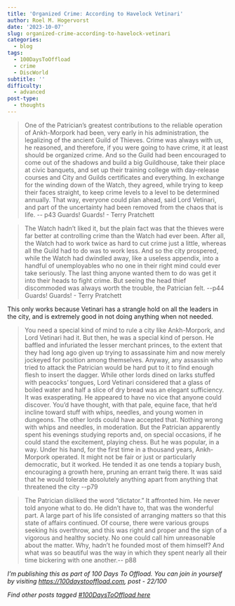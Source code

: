 ```yaml
---
title: 'Organized Crime: According to Havelock Vetinari'
author: Roel M. Hogervorst
date: '2023-10-07'
slug: organized-crime-according-to-havelock-vetinari
categories:
  - blog
tags:
  - 100DaysToOffload
  - crime
  - DiscWorld
subtitle: ''
difficulty:
  - advanced
post-type:
  - thoughts
---
```




> One of the Patrician’s greatest contributions to the reliable operation of Ankh-Morpork had been, very early in his administration, the legalizing of the ancient Guild of Thieves. Crime was always with us, he reasoned, and therefore, if you were going to have crime, it at least should be organized crime. And so the Guild had been encouraged to come out of the shadows and build a big Guildhouse, take their place at civic banquets, and set up their training college with day-release courses and City and Guilds certificates and everything. In exchange for the winding down of the Watch, they agreed, while trying to keep their faces straight, to keep crime levels to a level to be determined annually. That way, everyone could plan ahead, said Lord Vetinari, and part of the uncertainty had been removed from the chaos that is life. -- p43 Guards! Guards! - Terry Pratchett


> The Watch hadn’t liked it, but the plain fact was that the thieves were far better at controlling crime than the Watch had ever been. After all, the Watch had to work twice as hard to cut crime just a little, whereas all the Guild had to do was to work less. And so the city prospered, while the Watch had dwindled away, like a useless appendix, into a handful of unemployables who no one in their right mind could ever take seriously. The last thing anyone wanted them to do was get it into their heads to fight crime. But seeing the head thief discommoded was always worth the trouble, the Patrician felt. --p44 Guards! Guards! - Terry Pratchett


This only works because Vetinari has a strangle hold on all the leaders in the city,
and is extremely good in not doing anything when not needed. 

> You need a special kind of mind to rule a city like Ankh-Morpork, and Lord Vetinari had it. But then, he was a special kind of person. He baffled and infuriated the lesser merchant princes, to the extent that they had long ago given up trying to assassinate him and now merely jockeyed for position among themselves. Anyway, any assassin who tried to attack the Patrician would be hard put to it to find enough flesh to insert the dagger. While other lords dined on larks stuffed with peacocks’ tongues, Lord Vetinari considered that a glass of boiled water and half a slice of dry bread was an elegant sufficiency. It was exasperating. He appeared to have no vice that anyone could discover. You’d have thought, with that pale, equine face, that he’d incline toward stuff with whips, needles, and young women in dungeons. The other lords could have accepted that. Nothing wrong with whips and needles, in moderation. But the Patrician apparently spent his evenings studying reports and, on special occasions, if he could stand the excitement, playing chess.
But he was popular, in a way. Under his hand, for the first time in a thousand years, Ankh-Morpork operated. It might not be fair or just or particularly democratic, but it worked. He tended it as one tends a topiary bush, encouraging a growth here, pruning an errant twig there. It was said that he would tolerate absolutely anything apart from anything that threatened the city --p79


> The Patrician disliked the word “dictator.” It affronted him. He never told anyone what to do. He didn’t have to, that was the wonderful part. A large part of his life consisted of arranging matters so that this state of affairs continued. Of course, there were various groups seeking his overthrow, and this was right and proper and the sign of a vigorous and healthy society. No one could call him unreasonable about the matter. Why, hadn’t he founded most of them himself? And what was so beautiful was the way in which they spent nearly all their time bickering with one another.-- p88



*I’m publishing this as part of 100 Days To Offload. You can join in yourself by visiting https://100daystooffload.com, post - 22/100*

*Find other posts tagged  [#100DaysToOffload here](https://notes.rmhogervorst.nl/tags/100DaysToOffload/)*
